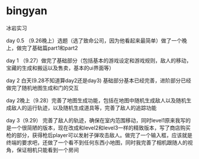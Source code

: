 # bingyan
冰岩实习

day 0.5 （9.26晚上）选题（选了致命公司，因为他看起来最简单）做了一个晚上，做完了基础篇part1和part2

day 1 （9.27）做完了基础部分（包括基本的游戏设定和游戏规则，敌人的移动，宝藏的生成和搬运以及售卖，基本的ui界面等）

day 2 白天(9.28不知道算day2还是day3) 基础部分基本已经完善，进阶部分已经做完了随机地图生成和门的交互

day 2晚上（9.28）完善了地图生成功能，包括在地图中随机生成敌人以及随机生成敌人的运行轨迹，以及随机生成道具等，完善了敌人的追踪功能

day 3（9.29） 完善了敌人的轨迹，确保在室内范围移动，同时level1原来我写的是一个很简陋的版本，现在改成和level2和level3一样的精致版本，写了商店购买枪的部分，获得枪后player可以发射子弹攻击敌人。做完了一个输入框，应该就是终端的要求吧，还做了一个看不到任何东西小地图，同时我完善了相机跟随人的视角，保证相机只能看到一个房间
